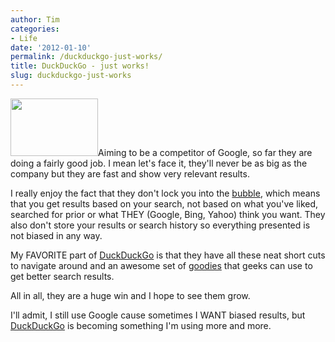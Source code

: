 ```yaml
---
author: Tim
categories:
- Life
date: '2012-01-10'
permalink: /duckduckgo-just-works/
title: DuckDuckGo - just works!
slug: duckduckgo-just-works
---
```


<img class=" wp-image-250 alignright" title="nduck.v104.normal" src="http://timw.co/wp-content/uploads/2012/01/nduck.v104.normal.png" alt="" width="140" height="92" />Aiming to be a competitor of Google, so far they are doing a fairly good job. I mean let's face it, they'll never be as big as the company but they are fast and show very relevant results.

I really enjoy the fact that they don't lock you into the [bubble][1], which means that you get results based on your search, not based on what you've liked, searched for prior or what THEY (Google, Bing, Yahoo) think you want. They also don't store your results or search history so everything presented is not biased in any way.

My FAVORITE part of [DuckDuckGo][2] is that they have all these neat short cuts to navigate around and an awesome set of [goodies][3] that geeks can use to get better search results.

All in all, they are a huge win and I hope to see them grow.

I'll admit, I still use Google cause sometimes I WANT biased results, but [DuckDuckGo][2] is becoming something I'm using more and more.

 [1]: http://dontbubble.us/
 [2]: http://duckduckgo.com/
 [3]: http://duckduckgo.com/goodies.html
 